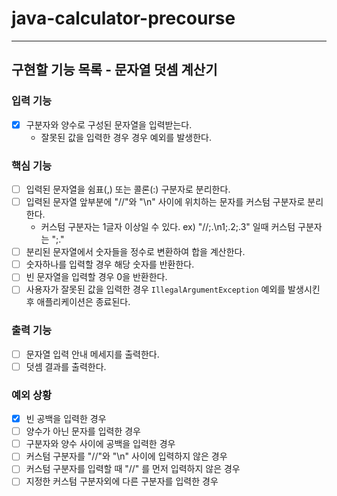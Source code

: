 # java-calculator-precourse

---

## 구현할 기능 목록 - 문자열 덧셈 계산기

### 입력 기능

- [x] 구분자와 양수로 구성된 문자열을 입력받는다.
    - 잘못된 값을 입력한 경우 경우 예외를 발생한다.

### 핵심 기능

- [ ] 입력된 문자열을 쉼표(,) 또는 콜론(:) 구분자로 분리한다.
- [ ] 입력된 문자열 앞부분에 "//"와 "\n" 사이에 위치하는 문자를 커스텀 구분자로 분리한다.
    - 커스텀 구분자는 1글자 이상일 수 있다. ex) "//;.\n1;.2;.3" 일때 커스텀 구분자는 ";."
- [ ] 분리된 문자열에서 숫자들을 정수로 변환하여 합을 계산한다.
- [ ] 숫자하나를 입력할 경우 해당 숫자를 반환한다.
- [ ] 빈 문자열을 입력할 경우 0을 반환한다.
- [ ] 사용자가 잘못된 값을 입력한 경우 `IllegalArgumentException` 예외를 발생시킨 후 애플리케이션은 종료된다.

### 출력 기능

- [ ] 문자열 입력 안내 메세지를 출력한다.
- [ ] 덧셈 결과를 출력한다.

### 예외 상황

- [x] 빈 공백을 입력한 경우
- [ ] 양수가 아닌 문자를 입력한 경우
- [ ] 구분자와 양수 사이에 공백을 입력한 경우
- [ ] 커스텀 구분자를 "//"와 "\n" 사이에 입력하지 않은 경우
- [ ] 커스텀 구분자를 입력할 때 "//" 를 먼저 입력하지 않은 경우
- [ ] 지정한 커스텀 구분자외에 다른 구분자를 입력한 경우